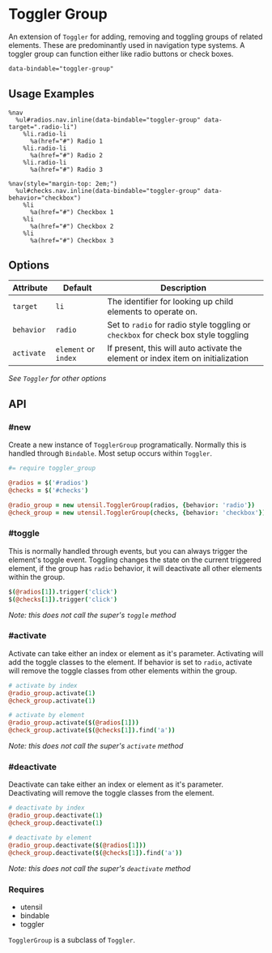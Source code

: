 
# Toggler Group
An extension of `Toggler` for adding, removing and toggling groups of related elements. These are predominantly used in navigation type systems. A toggler group can function either like radio buttons or check boxes.

```html
data-bindable="toggler-group"
```

## Usage Examples

<!--~ markup/toggler_group.html.haml -->
```haml
%nav
  %ul#radios.nav.inline(data-bindable="toggler-group" data-target=".radio-li")
    %li.radio-li
      %a(href="#") Radio 1
    %li.radio-li
      %a(href="#") Radio 2
    %li.radio-li
      %a(href="#") Radio 3

%nav(style="margin-top: 2em;")
  %ul#checks.nav.inline(data-bindable="toggler-group" data-behavior="checkbox")
    %li
      %a(href="#") Checkbox 1
    %li
      %a(href="#") Checkbox 2
    %li
      %a(href="#") Checkbox 3
```
<!-- end -->

## Options

Attribute  | Default              | Description
---------- | -------------------- | -------------------------------------------
`target`   | `li`                 | The identifier for looking up child elements to operate on.
`behavior` | `radio`              | Set to `radio` for radio style toggling or `checkbox` for check box style toggling
`activate` | `element` or `index` | If present, this will auto activate the element or index item on initialization

_See `Toggler` for other options_  


## API

### #new
Create a new instance of `TogglerGroup` programatically. Normally this is
handled through `Bindable`. Most setup occurs within `Toggler`. 

```coffee
#= require toggler_group

@radios = $('#radios')
@checks = $('#checks')

@radio_group = new utensil.TogglerGroup(radios, {behavior: 'radio'})
@check_group = new utensil.TogglerGroup(checks, {behavior: 'checkbox'})
```

### #toggle
This is normally handled through events, but you can always trigger the
element's toggle event. Toggling changes the state on the current triggered
element, if the group has `radio` behavior, it will deactivate all other
elements within the group.

```coffee
$(@radios[1]).trigger('click')
$(@checks[1]).trigger('click')
```

_Note: this does not call the super's `toggle` method_

### #activate
Activate can take either an index or element as it's parameter.
Activating will add the toggle classes to the element. If behavior is
set to `radio`, activate will remove the toggle classes from other
elements within the group.

```coffee
# activate by index
@radio_group.activate(1)
@check_group.activate(1)

# activate by element
@radio_group.activate($(@radios[1]))
@check_group.activate($(@checks[1]).find('a'))
```

_Note: this does not call the super's `activate` method_

### #deactivate
Deactivate can take either an index or element as it's parameter.
Deactivating will remove the toggle classes from the element.

```coffee
# deactivate by index
@radio_group.deactivate(1)
@check_group.deactivate(1)

# deactivate by element
@radio_group.deactivate($(@radios[1]))
@check_group.deactivate($(@checks[1]).find('a'))
```

_Note: this does not call the super's `deactivate` method_

### Requires
- utensil
- bindable
- toggler

`TogglerGroup` is a subclass of `Toggler`.

